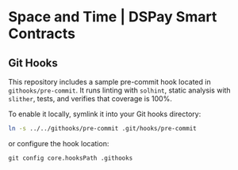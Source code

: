 # Space and Time | DSPay Smart Contracts

## Git Hooks

This repository includes a sample pre-commit hook located in `githooks/pre-commit`.
It runs linting with `solhint`, static analysis with `slither`, tests, and
verifies that coverage is 100%.

To enable it locally, symlink it into your Git hooks directory:

```bash
ln -s ../../githooks/pre-commit .git/hooks/pre-commit
````

or configure the hook location:

```
git config core.hooksPath .githooks      
```

